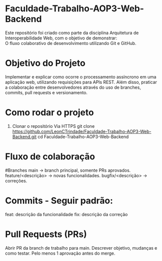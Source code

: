 # Faculdade-Trabalho-AOP3-Web-Backend
Este repositório foi criado como parte da disciplina Arquitetura de Interoperabilidade Web, com o objetivo de demonstrar:  
O fluxo colaborativo de desenvolvimento utilizando Git e GitHub.

# Objetivo do Projeto
Implementar e explicar como ocorre o processamento assíncrono em uma aplicação web, utilizando requisições para APIs REST.
Além disso, praticar a colaboração entre desenvolvedores através do uso de branches, commits, pull requests e versionamento.

# Como rodar o projeto
1. Clonar o repositório
Via HTTPS
git clone https://github.com/LeonCTrindade/Faculdade-Trabalho-AOP3-Web-Backend.git
cd Faculdade-Trabalho-AOP3-Web-Backend

# Fluxo de colaboração
#Branches
main → branch principal, somente PRs aprovados.
feature/<descrição> → novas funcionalidades.
bugfix/<descrição> → correções.

# Commits - Seguir padrão:
feat: descrição da funcionalidade
fix: descrição da correção

# Pull Requests (PRs)

Abrir PR da branch de trabalho para main.
Descrever objetivo, mudanças e como testar.
Pelo menos 1 aprovação antes do merge.
